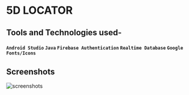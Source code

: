 # 5D LOCATOR
<!-- ## This Location Monitorin application has features like 
### -Listing all products from API
### -Login existing user
### -Sort products according to price, rating, popularity
### -Search Products
### -Filter Products according to category or Price
### -Add products to Cart
### -Increase and decrease item quantity in cart.
### -Delete an item from cart.
### -Checkout with Pay On Delivery.
### -Razorpay Payment Gateway Integration for Online Payment.

## Flow:

#### List Products -
App launched >> splashscreen opened >> after two second >> if internet connected >> homescreen started >> API called >> on success >> all products stored in sqlite database >> all products fetched from sqlite and listed to user.

#### Login -
User opened User Activity >> check if user token is stored in shared preference >> if token present, User is logged in / if not present, Ask user to login via username and password >> User enters username & password >> API called >> on success >> User token stored in Shared Preference >> Activity closed.

#### Place an Order - 
User selects a Product >> Item added to Cart >> Cart Activity opened >> adds/deletes quantity >> User clicks Checkout >> All item to be bought displayed >> Total Amount displayed >> User selects Payment method >> User types 'Confirm Order' >> Place Order Clicked >> get selected Payment method >> product Id, product quantity and user auth token taken >> if User has selected 'Pay on Delivery' >> insert new row in 'orders' table >> if insertion successful >> Tell User 'Order Placed', take user to home page, remove all products from cart.     if User has selected 'Online' >> Take User to Razorpay Payment Gateway with details like amount, contact, email, etc >> onPaymentSuccess >> insert new row in 'orders' table >> if insertion successful >> Tell User 'Order Placed', take user to home page, remove all products from cart. -->

## Tools and Technologies used-
#### ` Android Studio ` ` Java ` ` Firebase Authentication ` `Realtime Database` `Google Fonts/Icons`

## Screenshots
![screenshots](https://github.com/nitesh5d/5dlocator/assets/62883847/bfe53128-0c0d-49cb-a31f-4d6ed59498de)
